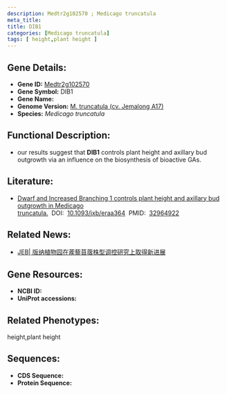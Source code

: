 ```yaml
---
description: Medtr2g102570 ; Medicago truncatula
meta_title:
title: DIB1
categories: [Medicago truncatula]
tags: [ height,plant height ]
---
```


## Gene Details:
- **Gene ID:**	[Medtr2g102570]()
- **Gene Symbol:** DIB1
- **Gene Name:** 
- **Genome Version:** [ M. truncatula (cv. Jemalong A17) ]()
- **Species:** *Medicago truncatula*

## Functional Description:
   - our results suggest that **DIB1** controls plant height and axillary bud outgrowth via an influence on the biosynthesis of bioactive GAs.

## Literature:
   - [Dwarf and Increased Branching 1 controls plant height and axillary bud outgrowth in Medicago truncatula.]( https://academic.oup.com/jxb/article/71/20/6355/5910386?login=false#209592770)&nbsp;&nbsp;DOI:&nbsp;&nbsp;[10.1093/jxb/eraa364](https://academic.oup.com/jxb/article/71/20/6355/5910386?login=false#209592770)&nbsp;&nbsp;PMID:&nbsp;&nbsp;[32964922](https://pubmed.ncbi.nlm.nih.gov/32964922/)

## Related News:
   - [JEB| 版纳植物园在蒺藜苜蓿株型调控研究上取得新进展](https://mp.weixin.qq.com/s?__biz=Mzg3MDEwNDEyMg==&mid=2247497743&idx=5&sn=7cfedea8017aafcfad523d0d2651cbed&chksm=ce90555af9e7dc4cf0e7bf8dde56aa869a7a8d69ded48fdb0f99a70076914723e063f22370f8&scene=27#wechat_redirect)

## Gene Resources:
- **NCBI ID:** [](https://www.ncbi.nlm.nih.gov/gene/?term=)
- **UniProt accessions:** [](https://www.uniprot.org/uniprotkb//entry)

## Related Phenotypes:
height,plant height

## Sequences:
- **CDS Sequence:**
- **Protein Sequence:**
